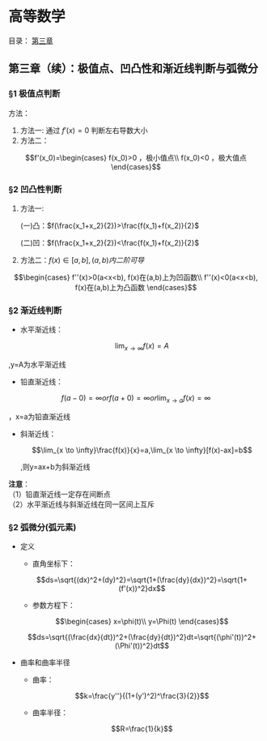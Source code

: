 <head>
  <script src="https://cdn.mathjax.org/mathjax/latest/MathJax.js?config=TeX-AMS-MML_HTMLorMML" type="text/javascript"></script>
  <script type="text/x-mathjax-config">
    MathJax.Hub.Config({
      tex2jax: {
      skipTags: ['script', 'noscript', 'style', 'textarea', 'pre'],
      inlineMath: [['$','$']]
      }
    });
  </script>
</head>

# 高等数学

目录：
[第三章](#第三章续极值点凹凸性和渐近线判断)


## 第三章（续）：极值点、凹凸性和渐近线判断与弧微分

### §1 极值点判断

方法：
1. 方法一: 通过 $f'(x)=0$ 判断左右导数大小
2. 方法二：

  $$f'(x_0)=\begin{cases}
    f(x_0)>0 ，极小值点\\
    f(x_0)<0 ，极大值点
  \end{cases}$$
  
### §2 凹凸性判断
1. 方法一:
   
   (一)凸：$f(\frac{x_1+x_2}{2})>\frac{f(x_1)+f(x_2)}{2}$
   
   (二)凹：$f(\frac{x_1+x_2}{2})<\frac{f(x_1)+f(x_2)}{2}$

2. 方法二：$f(x)\in [a,b],(a,b)内二阶可导$

  $$\begin{cases}
    f''(x)>0(a<x<b), f(x)在(a,b)上为凹函数\\
    f''(x)<0(a<x<b), f(x)在(a,b)上为凸函数
  \end{cases}$$
   
### §2 渐近线判断
- 水平渐近线： 
  
  $$\lim_{x \to \infty}f(x)=A$$
 
 ,y=A为水平渐近线

- 铅直渐近线：  
 
 $$f(a-0)=\infty or f(a+0)=\infty or \lim_{x \to a}f(x)=\infty$$
   
   ，x=a为铅直渐近线

- 斜渐近线：
   
   $$\lim_{x \to \infty}\frac{f(x)}{x}=a,\lim_{x \to \infty}[f(x)-ax]=b$$ 
   
   ,则y=ax+b为斜渐近线

**注意**：  
（1）铅直渐近线一定存在间断点  
（2）水平渐近线与斜渐近线在同一区间上互斥  

### §2 弧微分(弧元素)
- 定义  
  -  直角坐标下：
  
  $$ds=\sqrt{(dx)^2+(dy)^2}=\sqrt{1+(\frac{dy}{dx})^2}=\sqrt{1+(f'(x))^2}dx$$
  
  -  参数方程下：
  
  $$\begin{cases}
    x=\phi(t)\\
    y=\Phi(t)
  \end{cases}$$  
  
  $$ds=\sqrt{(\frac{dx}{dt})^2+(\frac{dy}{dt})^2}dt=\sqrt{(\phi'(t))^2+(\Phi'(t))^2}dt$$
- 曲率和曲率半径
   -  曲率：
  
  $$k=\frac{y''}{(1+(y')^2)^\frac{3}{2}}$$
  
   - 曲率半径： 
  
  $$R=\frac{1}{k}$$